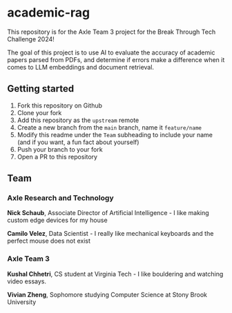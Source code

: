 # academic-rag

This repository is for the Axle Team 3 project for the Break Through Tech Challenge 2024!

The goal of this project is to use AI to evaluate the accuracy of academic papers parsed from PDFs, and determine if errors make a difference when it comes to LLM embeddings and document retrieval.

## Getting started

1. Fork this repository on Github
2. Clone your fork
3. Add this repository as the `upstream` remote
4. Create a new branch from the `main` branch, name it `feature/name`
5. Modify this readme under the `Team` subheading to include your name (and if you want, a fun fact about yourself)
6. Push your branch to your fork
7. Open a PR to this repository

## Team

### Axle Research and Technology

**Nick Schaub**, Associate Director of Artificial Intelligence - I like making custom edge devices for my house

**Camilo Velez**, Data Scientist - I really like mechanical keyboards and the perfect mouse does not exist
### Axle Team 3
**Kushal Chhetri**, CS student at Virginia Tech - I like bouldering and watching video essays.

**Vivian Zheng**, Sophomore studying Computer Science at Stony Brook University
